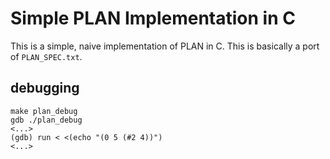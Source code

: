 # Simple PLAN Implementation in C

This is a simple, naive implementation of PLAN in C.  This is basically
a port of `PLAN_SPEC.txt`.

## debugging

```
make plan_debug
gdb ./plan_debug
<...>
(gdb) run < <(echo "(0 5 (#2 4))")
<...>
```
